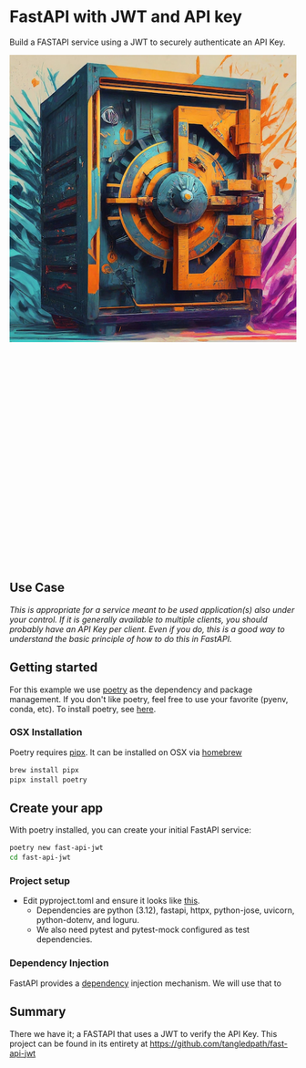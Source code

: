 # FastAPI with JWT and API key
Build a FASTAPI service using a JWT to securely authenticate an API Key.  

<p>
  <img src="https://raw.githubusercontent.com/tangledpath/fast-api-jwt/master/fast_api_jwt_sm.png" align="left" width="512"/>
</p>
<p>&nbsp</p>
<p>&nbsp</p>
<p>&nbsp</p>
<p>&nbsp</p>
<p>&nbsp</p>
<p>&nbsp</p>
<p>&nbsp</p>
<p>&nbsp</p>
<p>&nbsp</p>
<p>&nbsp</p>
<p>&nbsp</p>
<p>&nbsp</p>
<p>&nbsp</p>

## Use Case
_This is appropriate for a service meant to be used application(s) also under your control.  If it is generally available to multiple clients, you should probably have an API Key per client.  Even if you do, this is a good way to understand the basic principle of how to do this in FastAPI._

## Getting started
For this example we use [poetry](https://python-poetry.org/) as the dependency and package management.  If you don't like poetry, feel free to use your favorite (pyenv, conda, etc).  To install poetry, see [here](https://python-poetry.org/docs/#installation).  

### OSX Installation 
Poetry requires [pipx](https://pipx.pypa.io/stable/installation/).  It can be installed on OSX via [homebrew](https://brew.sh/)  
```bash
brew install pipx
pipx install poetry
```

## Create your app
With poetry installed, you can create your initial FastAPI service:
```bash
poetry new fast-api-jwt
cd fast-api-jwt
``` 

### Project setup
* Edit pyproject.toml and ensure it looks like [this](https://raw.githubusercontent.com/tangledpath/fast-api-jwt/master/pyproject.toml).  
  * Dependencies are python (3.12), fastapi, httpx, python-jose, uvicorn, python-dotenv, and loguru.
  * We also need pytest and pytest-mock configured as test dependencies.

### Dependency Injection
FastAPI provides a [dependency](https://fastapi.tiangolo.com/tutorial/dependencies/) injection mechanism.  We will use that to 



## Summary
There we have it; a FASTAPI that uses a JWT to verify the API Key.
This project can be found in its entirety at https://github.com/tangledpath/fast-api-jwt
